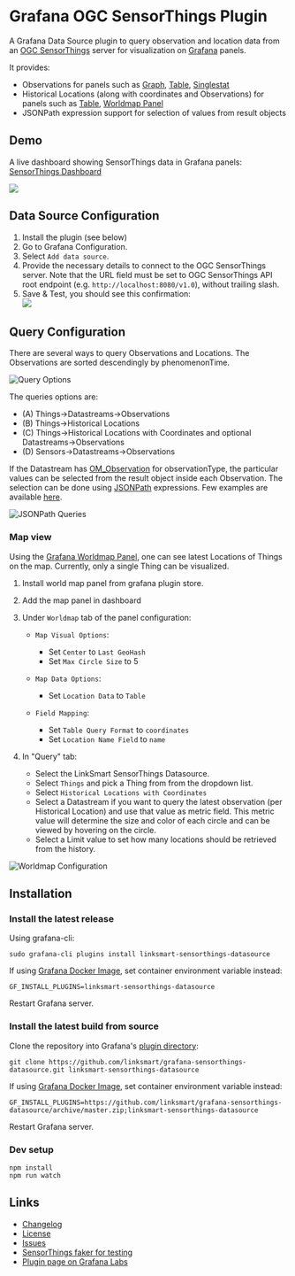 # Grafana OGC SensorThings Plugin
A Grafana Data Source plugin to query observation and location data from an [OGC SensorThings](https://github.com/opengeospatial/sensorthings) server for visualization on [Grafana](http://grafana.org/) panels.

It provides:
* Observations for panels such as [Graph](https://grafana.com/plugins/graph), [Table](https://grafana.com/plugins/table), [Singlestat](https://grafana.com/plugins/singlestat)
* Historical Locations (along with coordinates and Observations) for panels such as [Table](https://grafana.com/plugins/table), [Worldmap Panel](https://grafana.com/plugins/grafana-worldmap-panel)
* JSONPath expression support for selection of values from result objects

## Demo
A live dashboard showing SensorThings data in Grafana panels: [SensorThings Dashboard](https://demo.linksmart.eu/grafana/d/OUQUMYDmz/ogc-sensorthings)

[![](https://raw.githubusercontent.com/linksmart/grafana-sensorthings-datasource/master/img/dashboard_small.png)](https://raw.githubusercontent.com/linksmart/grafana-sensorthings-datasource/master/img/dashboard.png)

## Data Source Configuration

1. Install the plugin (see below)
2. Go to Grafana Configuration.
3. Select `Add data source`.
4. Provide the necessary details to connect to the OGC SensorThings server. Note that the URL field must be set to OGC SensorThings API root endpoint (e.g. `http://localhost:8080/v1.0`), without trailing slash.
5. Save & Test, you should see this confirmation:  
![](https://raw.githubusercontent.com/linksmart/grafana-sensorthings-datasource/master/img/datasource_setup_confirmation.png)

## Query Configuration
There are several ways to query Observations and Locations. The Observations are sorted descendingly by phenomenonTime. 

![Query Options](https://raw.githubusercontent.com/linksmart/grafana-sensorthings-datasource/master/img/query_options.jpg)

The queries options are:
* (A) Things->Datastreams->Observations
* (B) Things->Historical Locations
* (C) Things->Historical Locations with Coordinates and optional Datastreams->Observations
* (D) Sensors->Datastreams->Observations

If the Datastream has [OM_Observation](http://docs.opengeospatial.org/is/15-078r6/15-078r6.html#table_12) for observationType, the particular values can be selected from the result object inside each Observation. The selection can be done using [JSONPath](https://goessner.net/articles/JsonPath/index.html#e2) expressions. Few examples are available [here](https://github.com/linksmart/grafana-sensorthings-datasource/blob/master/JSONPath.md).

![JSONPath Queries](https://raw.githubusercontent.com/linksmart/grafana-sensorthings-datasource/master/img/query_jsonpath.jpg)

### Map view
Using the [Grafana Worldmap Panel](https://grafana.com/grafana/plugins/grafana-worldmap-panel), one can see latest Locations of Things on the map. Currently, only a single Thing can be visualized.

1. Install world map panel from grafana plugin store.
2. Add the map panel in dashboard
3. Under `Worldmap` tab of the panel configuration:
    * `Map Visual Options`:
        * Set `Center` to `Last GeoHash`
        * Set `Max Circle Size` to 5
               
    * `Map Data Options`:
        * Set `Location Data` to `Table`
        
    * `Field Mapping`:
        * Set `Table Query Format` to `coordinates`
        * Set `Location Name Field` to `name`

4. In "Query" tab:
    * Select the LinkSmart SensorThings Datasource.
    * Select `Things` and pick a Thing from from the dropdown list.
    * Select `Historical Locations with Coordinates`
    * Select a Datastream if you want to query the latest observation (per Historical Location) and use that value as metric field. This metric value will determine the size and color of each circle and can be viewed by hovering on the circle.
    * Select a Limit value to set how many locations should be retrieved from the history.

![Worldmap Configuration](https://raw.githubusercontent.com/linksmart/grafana-sensorthings-datasource/master/img/worldmap_config.jpg)

## Installation

### Install the latest release
Using grafana-cli:
```
sudo grafana-cli plugins install linksmart-sensorthings-datasource
```
If using [Grafana Docker Image](https://hub.docker.com/r/grafana/grafana/), set container environment variable instead:
```
GF_INSTALL_PLUGINS=linksmart-sensorthings-datasource
```

Restart Grafana server.

### Install the latest build from source
Clone the repository into Grafana's [plugin directory](http://docs.grafana.org/plugins/installation/#grafana-plugin-directory):
```
git clone https://github.com/linksmart/grafana-sensorthings-datasource.git linksmart-sensorthings-datasource
```
If using [Grafana Docker Image](https://hub.docker.com/r/grafana/grafana/), set container environment variable instead:
```
GF_INSTALL_PLUGINS=https://github.com/linksmart/grafana-sensorthings-datasource/archive/master.zip;linksmart-sensorthings-datasource
```

Restart Grafana server.

### Dev setup
```
npm install
npm run watch
```

## Links
* [Changelog](https://github.com/linksmart/grafana-sensorthings-datasource/blob/master/CHANGELOG.md)
* [License](https://github.com/linksmart/grafana-sensorthings-datasource/blob/master/LICENSE)
* [Issues](https://github.com/linksmart/grafana-sensorthings-datasource/issues)
* [SensorThings faker for testing](https://github.com/linksmart/sensorthings-faker)
* [Plugin page on Grafana Labs](https://grafana.com/plugins/linksmart-sensorthings-datasource)
